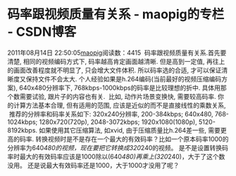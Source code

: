 # 码率跟视频质量有关系 - maopig的专栏 - CSDN博客
2011年08月14日 22:50:05[maopig](https://me.csdn.net/maopig)阅读数：4415
 码率跟视频质量有关系.首先要清楚, 相同的视频编码方式下, 码率越高肯定画面越清晰. 但是高到一定值, 再往上的画面改善程度就不明显了, 只会增大文件体积.
所以码率选的合适, 才可以保证清晰度又保持文件不会太大.
个人经验如果是h.264编码(当前最好的视频压缩编码方案), 
640x480分辨率下, 768kbps-1000kbps的码率是比较理想的折中. 
具体用那个数需要试验, 跟片子的内容也有关.
 比如, 动作片场景变换快, 需要较高码率.
你的计算方法基本合理, 但有适用的范围, 应该是近似的而不是直接线性的乘数关系,
 推荐的分辨率和码率关系如下:
320x240分辨率, 200-384kbps;
640x480, 768-1024kbps;
1280x720(720p), 2048-3072kbps;
1920x1080(1080p), 5120-8192kbps.
如果使用其它压缩算法, 如xvid, 由于压缩质量比h.264差一些, 需要更高的码率.
转换视频时是不是存在一个最大的有效码率？比如一个原本码率1000的分辨率为640*480的视频，现在要把它转换成320*240的视频。
是不是设置转换码率时最大的有效码率应该是1000除以(640*480)再乘上(320*240)，大于了这个数没用。
还是说最大有效码率还是1000，大于1000才没用了呢？
